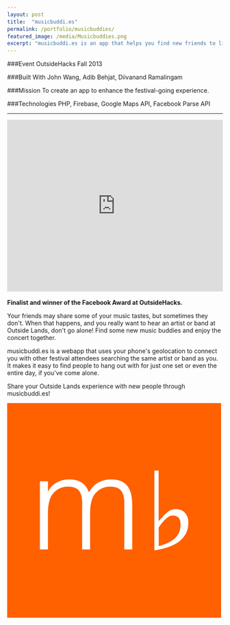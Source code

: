 ```yaml
---
layout: post
title:  "musicbuddi.es"
permalink: /portfolio/musicbuddies/
featured_image: /media/Musicbuddies.png
excerpt: "musicbuddi.es is an app that helps you find new friends to listen to artists you both like at music festivals."
---
```


###Event
OutsideHacks Fall 2013

###Built With
John Wang, Adib Behjat, Diivanand Ramalingam

###Mission
To create an app to enhance the festival-going experience.

###Technologies
PHP, Firebase, Google Maps API, Facebook Parse API

---

<iframe width="100%" height="400" src="https://www.youtube.com/embed/FFr2wZiigYU?rel=0&amp;showinfo=0" frameborder="0" allowfullscreen></iframe>

**Finalist and winner of the Facebook Award at OutsideHacks.**

Your friends may share some of your music tastes, but sometimes they don't. When that happens, and you really want to hear an artist or band at Outside Lands, don't go alone! Find some new music buddies and enjoy the concert together.

musicbuddi.es is a webapp that uses your phone's geolocation to connect you with other festival attendees searching the same artist or band as you. It makes it easy to find people to hang out with for just one set or even the entire day, if you've come alone.

Share your Outside Lands experience with new people through musicbuddi.es!

![musicbuddies logo](/media/Musicbuddies.png)
